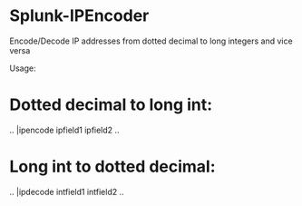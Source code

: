 # Splunk-IPEncoder
Encode/Decode IP addresses from dotted decimal to long integers and vice versa

Usage:

# Dotted decimal to long int:
.. |ipencode ipfield1 ipfield2 ..

# Long int to dotted decimal:
.. |ipdecode intfield1 intfield2 ..
